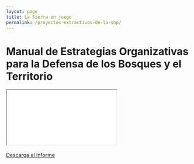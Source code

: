 ```yaml
---
layout: page
title: La Sierra en juego
permalink: /proyectos-extractivos-de-la-snp/
---
```


# Manual de Estrategias Organizativas para la Defensa de los Bosques y el Territorio



<!-- Añadir el pdf -->
<div class="embed-responsive embed-responsive-4by3 mb-4">
  <iframe class="embed-responsive-item" src="/extractivos/assets/manual_defensasdelbosquefinal.pdf"></iframe>
</div>
<br>

<div class="text-center mb-5">
  <a class="btn btn-secondary" href="/extractivos/assets/manual_defensasdelbosquefinal.pdf" target="_blank" download="">Descarga el informe</a>
</div>